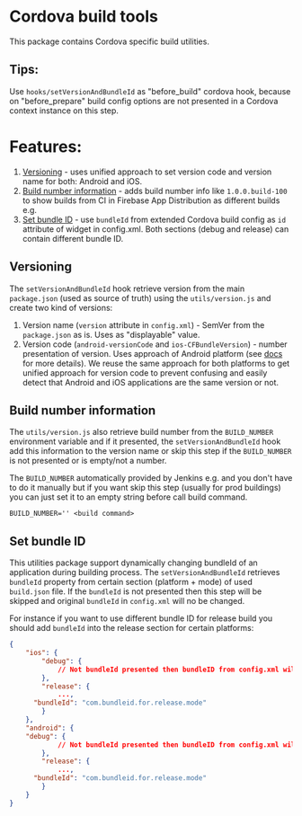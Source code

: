 # Cordova build tools

This package contains Cordova specific build utilities.

## Tips:
Use `hooks/setVersionAndBundleId` as "before_build" cordova hook, because on "before_prepare" build config options are not presented in a Cordova context instance on this step.

# Features:
1. [Versioning](#Versioning) - uses unified approach to set version code  and version name for both: Android and iOS.
1. [Build number information](#Build-number-information) - adds build number info like `1.0.0.build-100` to show builds from CI in Firebase App Distribution as different builds e.g.
1. [Set bundle ID](Set-bundle-ID) - use `bundleId` from extended Cordova build config as `id` attribute of widget in config.xml. Both sections (debug and release) can contain different bundle ID.

## Versioning

The `setVersionAndBundleId` hook retrieve version from the main `package.json` (used as source of truth) using the `utils/version.js` and create two kind of versions:
1. Version name (`version` attribute in `config.xml`) - SemVer from the `package.json` as is. Uses as "displayable" value.
1. Version code (`android-versionCode` and `ios-CFBundleVersion`) - number presentation of version. Uses approach of Android platform (see [docs](https://cordova.apache.org/docs/en/latest/guide/platforms/android/index.html#setting-the-version-code) for more details). We reuse the same approach for both platforms to get unified approach for version code to prevent confusing and easily detect that Android and iOS applications are the same version or not.

## Build number information

The `utils/version.js` also retrieve build number from the `BUILD_NUMBER` environment variable and if it presented, the `setVersionAndBundleId` hook add this information to the version name or skip this step if the `BUILD_NUMBER` is not presented or is empty/not a number. 

The `BUILD_NUMBER` automatically provided by Jenkins e.g. and you don't have to do it manually but if you want skip this step (usually for prod buildings) you can just set it to an empty string before call build command.

```
BUILD_NUMBER='' <build command>
```

## Set bundle ID

This utilities package support dynamically changing bundleId of an application during building process.
The `setVersionAndBundleId` retrieves `bundleId` property from certain section (platform + mode) of used `build.json` file. If the `bundleId` is not presented then this step will be skipped and original `bundleId` in `config.xml` will no be changed.

For instance if you want to use different bundle ID for release build you should add `bundleId` into the release section for certain platforms:

``` json
{
	"ios": {
		"debug": {
			// Not bundleId presented then bundleID from config.xml will be used
		},
		"release": {
			...,
      "bundleId": "com.bundleid.for.release.mode"
		}
	},
	"android": {
    "debug": {
			// Not bundleId presented then bundleID from config.xml will be used
		},
		"release": {
			...,
      "bundleId": "com.bundleid.for.release.mode"
		}
	}
}

```
